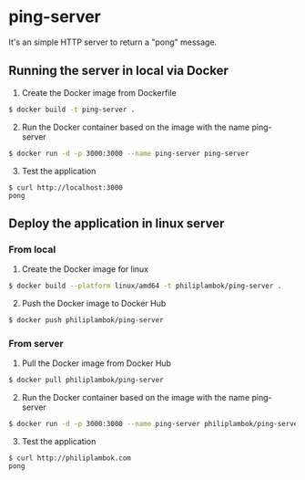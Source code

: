 # ping-server

It's an simple HTTP server to return a "pong" message.

## Running the server in local via Docker

1. Create the Docker image from Dockerfile

```sh
$ docker build -t ping-server .
```

2. Run the Docker container based on the image with the name ping-server

```sh
$ docker run -d -p 3000:3000 --name ping-server ping-server
```

3. Test the application

```
$ curl http://localhost:3000
pong
```

## Deploy the application in linux server

### From local

1. Create the Docker image for linux

```sh
$ docker build --platform linux/amd64 -t philiplambok/ping-server .
```

2. Push the Docker image to Docker Hub

```sh
$ docker push philiplambok/ping-server
```

### From server

1. Pull the Docker image from Docker Hub

```sh
$ docker pull philiplambok/ping-server
```

2. Run the Docker container based on the image with the name ping-server

```sh
$ docker run -d -p 3000:3000 --name ping-server philiplambok/ping-server
```

3. Test the application

```
$ curl http://philiplambok.com
pong
```
